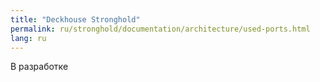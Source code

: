 ```yaml
---
title: "Deckhouse Stronghold"
permalink: ru/stronghold/documentation/architecture/used-ports.html
lang: ru
---
```


В разработке
